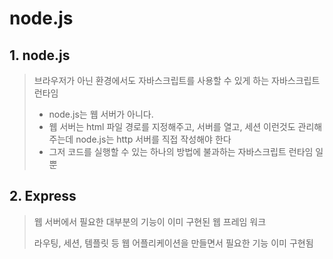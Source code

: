# node.js

## 1. node.js

> 브라우저가 아닌 환경에서도 자바스크립트를 사용할 수 있게 하는 자바스크립트 런타임
>
> - node.js는 웹 서버가 아니다. 
> - 웹 서버는 html 파일 경로를 지정해주고, 서버를 열고, 세션 이런것도 관리해주는데  node.js는 http 서버를 직접 작성해야 한다
> - 그저 코드를 실행할 수 있는 하나의 방법에 불과하는 자바스크립트 런타임 일 뿐 



## 2. Express

> 웹 서버에서 필요한 대부분의 기능이 이미 구현된 웹 프레임 워크
>
> 라우팅, 세션, 템플릿 등 웹 어플리케이션을 만들면서 필요한 기능 이미 구현됨





